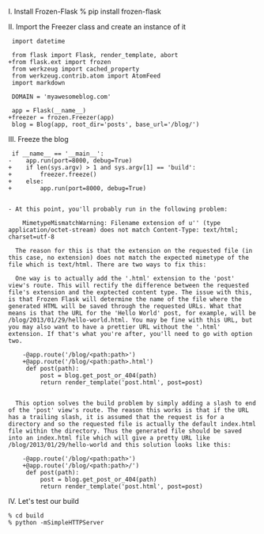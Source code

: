 I. Install Frozen-Flask
    % pip install frozen-flask

II. Import the Freezer class and create an instance of it

     import datetime

     from flask import Flask, render_template, abort
    +from flask.ext import frozen
     from werkzeug import cached_property
     from werkzeug.contrib.atom import AtomFeed
     import markdown

     DOMAIN = 'myawesomeblog.com'

     app = Flask(__name__)
    +freezer = frozen.Freezer(app)
     blog = Blog(app, root_dir='posts', base_url='/blog/')

III. Freeze the blog

     if __name__ == '__main__':
    -    app.run(port=8000, debug=True)
    +    if len(sys.argv) > 1 and sys.argv[1] == 'build':
    +        freezer.freeze()
    +    else:
    +        app.run(port=8000, debug=True)


    - At this point, you'll probably run in the following problem:

        MimetypeMismatchWarning: Filename extension of u'' (type application/octet-stream) does not match Content-Type: text/html; charset=utf-8

      The reason for this is that the extension on the requested file (in this case, no extension) does not match the expected mimetype of the file which is text/html. There are two ways to fix this:

      One way is to actually add the '.html' extension to the 'post' view's route. This will rectify the difference between the requested file's extension and the exptected content type. The issue with this, is that Frozen Flask will determine the name of the file where the generated HTML will be saved through the requested URLs. What that means is that the URL for the 'Hello World' post, for example, will be /blog/2013/01/29/hello-world.html. You may be fine with this URL, but you may also want to have a prettier URL without the '.html' extension. If that's what you're after, you'll need to go with option two.

        -@app.route('/blog/<path:path>')
        +@app.route('/blog/<path:path>.html')
         def post(path):
             post = blog.get_post_or_404(path)
             return render_template('post.html', post=post)


      This option solves the build problem by simply adding a slash to end of the 'post' view's route. The reason this works is that if the URL has a trailing slash, it is assumed that the request is for a directory and so the requested file is actually the default index.html file within the directory. Thus the generated file should be saved into an index.html file which will give a pretty URL like /blog/2013/01/29/hello-world and this solution looks like this:

        -@app.route('/blog/<path:path>')
        +@app.route('/blog/<path:path>/')
         def post(path):
             post = blog.get_post_or_404(path)
             return render_template('post.html', post=post)

IV. Let's test our build

    % cd build
    % python -mSimpleHTTPServer




[1]: http://packages.python.org/Frozen-Flask/#filenames-and-mime-types
